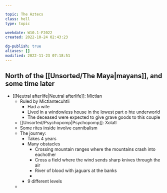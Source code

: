 ---
topic: The Aztecs
class: hell
type: topic

weekdate: W10.1-F2022
created: 2022-10-24 02:43:23

dg-publish: true
aliases: []
modified: 2022-11-23 07:18:51
---



## North of the [[Unsorted/The Maya\|mayans]], and some time later


- [[Neutral afterlife\|Neutral afterlife]]: Mictlan
	- Ruled by Mictlantecuhtli
		- Had a wife
		- Lived in a windowless house in the lowest part o hte underworld
		- The deceased were expected to give grave goods to this couple
	- [[Unsorted/Psychopomp\|Psychopomp]]: Xolatl
	- Some rites inside involve cannibalism
	- The journey:
		- Takes 4 years
		- Many obstacles
			- Crossing mountain ranges where the mountains crash into eachother
			- Cross a field where the wind sends sharp knives through the air
			- River of blood with jaguars at the banks
			- 
		- 9 different levels
	- 
